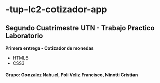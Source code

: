 <h1> -tup-lc2-cotizador-app</h1>
<h2>Segundo Cuatrimestre UTN - Trabajo Practico Laboratorio</h2
<h3><b>Primera entrega - Cotizador de monedas </b></h3>
<ul>
  <li>HTML5</li>
  <li>CSS3</li>
</ul>
<h4><b>Grupo: Gonzalez Nahuel, Poli Veliz Francisco, Ninotti Cristian</b></h4>

